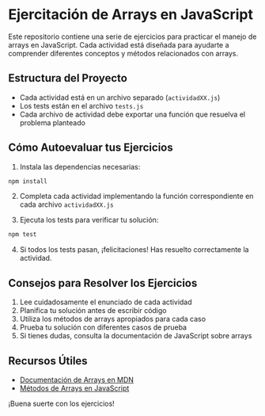# Ejercitación de Arrays en JavaScript

Este repositorio contiene una serie de ejercicios para practicar el manejo de arrays en JavaScript. Cada actividad está diseñada para ayudarte a comprender diferentes conceptos y métodos relacionados con arrays.

## Estructura del Proyecto

- Cada actividad está en un archivo separado (`actividadXX.js`)
- Los tests están en el archivo `tests.js`
- Cada archivo de actividad debe exportar una función que resuelva el problema planteado

## Cómo Autoevaluar tus Ejercicios

1. Instala las dependencias necesarias:

```bash
npm install
```

2. Completa cada actividad implementando la función correspondiente en cada archivo `actividadXX.js`

3. Ejecuta los tests para verificar tu solución:

```bash
npm test
```

4. Si todos los tests pasan, ¡felicitaciones! Has resuelto correctamente la actividad.

## Consejos para Resolver los Ejercicios

1. Lee cuidadosamente el enunciado de cada actividad
2. Planifica tu solución antes de escribir código
3. Utiliza los métodos de arrays apropiados para cada caso
4. Prueba tu solución con diferentes casos de prueba
5. Si tienes dudas, consulta la documentación de JavaScript sobre arrays

## Recursos Útiles

- [Documentación de Arrays en MDN](https://developer.mozilla.org/es/docs/Web/JavaScript/Reference/Global_Objects/Array)
- [Métodos de Arrays en JavaScript](https://developer.mozilla.org/es/docs/Web/JavaScript/Reference/Global_Objects/Array#m%C3%A9todos_de_instancia)

¡Buena suerte con los ejercicios!
